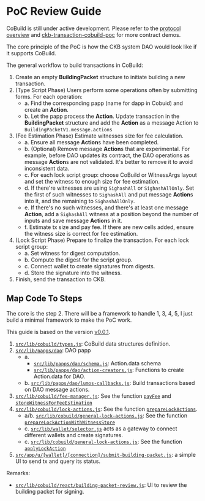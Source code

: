 # PoC Review Guide

CoBuild is still under active development. Please refer to the [protocol overview](https://talk.nervos.org/t/ckb-transaction-cobuild-protocol-overview/7702) and [ckb-transaction-cobuild-poc](https://github.com/cryptape/ckb-transaction-cobuild-poc) for more contract demos.

The core principle of the PoC is how the CKB system DAO would look like if it supports CoBuild.

The general workflow to build transactions in CoBuild:

1. Create an empty **BuildingPacket** structure to initiate building a new transaction.
2. (Type Script Phase) Users perform some operations often by submitting forms. For each operation:
    - a. Find the corresponding papp (name for dapp in Cobuid) and create an **Action**.
    - b. Let the papp process the **Action**. Update transaction in the **BuildingPacket** structure and add the **Action** as a message Action to `BuildingPacketV1.message.actions`
3. (Fee Estimation Phase) Estimate witnesses size for fee calculation.
    - a. Ensure all message **Action**s have been completed.
    - b. (Optional) Remove message **Action**s that are experimental. For example, before DAO updates its contract, the DAO operations as message **Action**s are not validated. It's better to remove it to avoid inconsistent data.
    - c. For each lock script group: choose CoBuild or WitnessArgs layout and set the witness to enough size for fee estimation.
    - d. If there're witnesses are using `SighashAll` or `SighashAllOnly`. Set the first of such witnesses to `SighashAll` and put message **Action**s into it, and the remaining to `SighashAllOnly`.
    - e. If there's no such witnesses, and there's at least one message **Action**, add a `SighashAll` witness at a position beyond the number of inputs and save message **Action**s in it.
    - f. Estimate tx size and pay fee. If there are new cells added, ensure the witness size is correct for fee estimation.
4. (Lock Script Phase) Prepare to finalize the transaction. For each lock script group:
    - a. Set witness for digest computation.
    - b. Compute the digest for the script group.
    - c. Connect wallet to create signatures from digests.
    - d. Store the signature into the witness.
5. Finish, send the transaction to CKB.

## Map Code To Steps

The core is the step 2. There will be a framework to handle 1, 3, 4, 5, I just build a minimal framework to make the PoC work.

This guide is based on the version [v0.0.1](https://github.com/cryptape/ckb-dao-cobuild-poc/tree/v0.0.1).

1. [`src/lib/cobuild/types.js`](../src/lib/cobuild/types.js): CoBuild data structures definition.
2. [`src/lib/papps/dao`](../src/lib/papps/dao): DAO papp
    - a.
        - [`src/lib/papps/dao/schema.js`](../src/lib/papps/dao/schema.js): Action.data schema
        - [`src/lib/papps/dao/action-creators.js`](../src/lib/papps/dao/action-creators.js): Functions to create Action.data for DAO.
    - b. [`src/lib/papps/dao/lumos-callbacks.js`](../src/lib/papps/dao/lumos-callbacks.js): Build transactions based on DAO message actions.
3. [`src/lib/cobuild/fee-manager.js`](../src/lib/cobuild/fee-manager.js): See the function [`payFee`](https://github.com/cryptape/ckb-dao-cobuild-poc/blob/v0.0.1/src/lib/cobuild/fee-manager.js#L9) and [`storeWitnessForFeeEstimation`](https://github.com/cryptape/ckb-dao-cobuild-poc/blob/c7aaacbcf4a2a9c90674e7d732b58b800cb94fe4/src/lib/cobuild/fee-manager.js#L46)
4. [`src/lib/cobuild/lock-actions.js`](../src/lib/cobuild/lock-actions.js): See the function [`prepareLockActions`](https://github.com/cryptape/ckb-dao-cobuild-poc/blob/c7aaacbcf4a2a9c90674e7d732b58b800cb94fe4/src/lib/cobuild/lock-actions.js#L12).
    - a/b. [`src/lib/cobuild/general-lock-actions.js`](../src/lib/cobuild/general-lock-actions.js): See the function [`prepareLockActionWithWitnessStore`](https://github.com/cryptape/ckb-dao-cobuild-poc/blob/c7aaacbcf4a2a9c90674e7d732b58b800cb94fe4/src/lib/cobuild/general-lock-actions.js#L25)
    - c. [`src/lib/wallet/selector.js`](../src/lib/wallet/selector.js) acts as a gateway to connect different wallets and create signatures.
    - c. [`src/lib/cobuild/general-lock-actions.js`](../src/lib/cobuild/general-lock-actions.js): See the function [`applyLockAction`](https://github.com/cryptape/ckb-dao-cobuild-poc/blob/c7aaacbcf4a2a9c90674e7d732b58b800cb94fe4/src/lib/cobuild/general-lock-actions.js#L84)
5. [`src/app/u/[wallet]/[connection]/submit-building-packet.js`](../src/app/u/%5Bwallet%5D/%5Bconnection%5D/submit-building-packet.js): a simple UI to send tx and query its status.

Remarks:

- [`src/lib/cobuild/react/building-packet-review.js`](https://github.com/cryptape/ckb-dao-cobuild-poc/blob/v0.0.1/src/lib/cobuild/react/building-packet-review.js): UI to review the building packet for signing.
